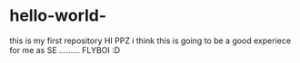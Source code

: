 # hello-world-
this is my first repository
HI PPZ
i think this is going to be a good experiece for me as SE ......... 
FLYBOI
:D 
